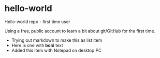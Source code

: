 # hello-world
Hello-world repo - first time user

Using a free, public account to learn a bit about git/GitHub for the first time.
* Trying out markdown to make this as list item
* Here is one with **bold** text
* Added this item with Notepad on desktop PC

